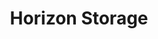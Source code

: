 ---
title: "Horizon Storage"
url: /miles-city/horizon-storage-south-tractor-avenue-5/
shop: storage rental
---